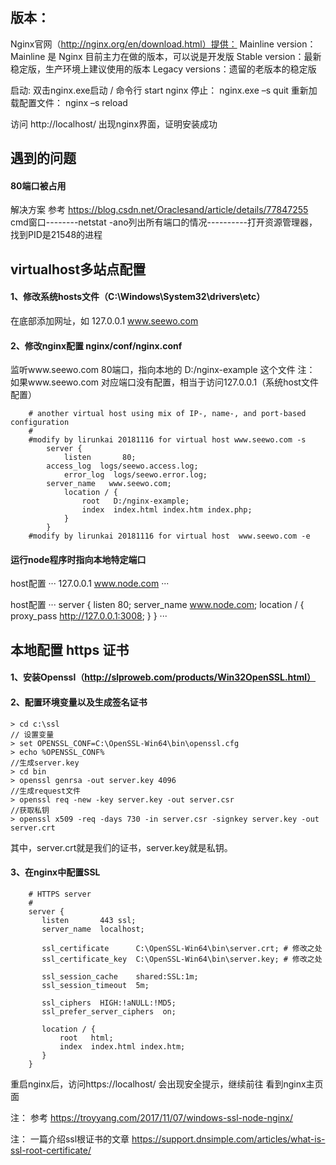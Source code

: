 ## 版本： 
Nginx官网（http://nginx.org/en/download.html）提供：
Mainline version：Mainline 是 Nginx 目前主力在做的版本，可以说是开发版
Stable version：最新稳定版，生产环境上建议使用的版本
Legacy versions：遗留的老版本的稳定版

启动: 双击nginx.exe启动 / 命令行 start nginx 
停止： nginx.exe –s quit
重新加载配置文件： nginx –s reload

访问 http://localhost/  出现nginx界面，证明安装成功


## 遇到的问题
#### 80端口被占用
解决方案 
参考 https://blog.csdn.net/Oraclesand/article/details/77847255
cmd窗口--------netstat -ano列出所有端口的情况----------打开资源管理器，找到PID是21548的进程

## virtualhost多站点配置
#### 1、修改系统hosts文件（C:\Windows\System32\drivers\etc）
在底部添加网址，如
127.0.0.1  www.seewo.com
#### 2、修改nginx配置 nginx/conf/nginx.conf
监听www.seewo.com 80端口，指向本地的  D:/nginx-example 这个文件
注： 如果www.seewo.com 对应端口没有配置，相当于访问127.0.0.1（系统host文件配置）
```
    # another virtual host using mix of IP-, name-, and port-based configuration                        
    #                        
    #modify by lirunkai 20181116 for virtual host www.seewo.com -s                         
        server {                        
            listen       80;                        
        access_log  logs/seewo.access.log;                    
            error_log  logs/seewo.error.log;                        
        server_name   www.seewo.com;                    
            location / {                        
                root   D:/nginx-example;                        
                index  index.html index.htm index.php;                        
            }                                       
        }                        
    #modify by lirunkai 20181116 for virtual host  www.seewo.com -e       
```

#### 运行node程序时指向本地特定端口
host配置
···
    127.0.0.1 www.node.com
···

host配置
···
    server {
        listen 80;
        server_name www.node.com;
        location / {
            proxy_pass http://127.0.0.1:3008;
        }
    }
···









## 本地配置 https 证书
#### 1、安装Openssl（http://slproweb.com/products/Win32OpenSSL.html）
#### 2、配置环境变量以及生成签名证书
```
> cd c:\ssl
// 设置变量
> set OPENSSL_CONF=C:\OpenSSL-Win64\bin\openssl.cfg
> echo %OPENSSL_CONF%
//生成server.key
> cd bin
> openssl genrsa -out server.key 4096
//生成request文件
> openssl req -new -key server.key -out server.csr
//获取私钥
> openssl x509 -req -days 730 -in server.csr -signkey server.key -out server.crt
```
其中，server.crt就是我们的证书，server.key就是私钥。

#### 3、在nginx中配置SSL
```
    # HTTPS server
    #
    server {
       listen       443 ssl;
       server_name  localhost;

       ssl_certificate      C:\OpenSSL-Win64\bin\server.crt; # 修改之处
       ssl_certificate_key  C:\OpenSSL-Win64\bin\server.key; # 修改之处

       ssl_session_cache    shared:SSL:1m;
       ssl_session_timeout  5m;

       ssl_ciphers  HIGH:!aNULL:!MD5;
       ssl_prefer_server_ciphers  on;

       location / {
           root   html;
           index  index.html index.htm;
       }
    }
```

重启nginx后，访问https://localhost/  会出现安全提示，继续前往 看到nginx主页面


注： 参考 https://troyyang.com/2017/11/07/windows-ssl-node-nginx/



注： 一篇介绍ssl根证书的文章 https://support.dnsimple.com/articles/what-is-ssl-root-certificate/

